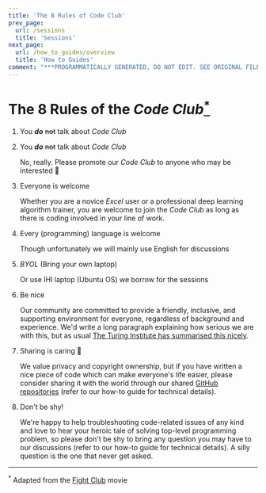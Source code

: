 ```yaml
---
title: 'The 8 Rules of Code Club'
prev_page:
  url: /sessions
  title: 'Sessions'
next_page:
  url: /how_to_guides/overview
  title: 'How to Guides'
comment: "***PROGRAMMATICALLY GENERATED, DO NOT EDIT. SEE ORIGINAL FILES IN /content***"
---
```

# The 8 Rules of the _Code Club_[<sup>*</sup>](#fn1)

1. You **_do_** ~~not~~ talk about _Code Club_
1. You **_do_** ~~not~~ talk about _Code Club_

    No, really. Please promote our _Code Club_ to anyone who may be interested 🥺

1. Everyone is welcome

    Whether you are a novice _Excel_ user or a professional deep learning algorithm trainer, you are welcome to join the _Code Club_ as long as there is coding involved in your line of work.

1. Every (programming) language is welcome

    Though unfortunately we will mainly use English for discussions

1. _BYOL_ (Bring your own laptop)

    Or use IHI laptop (Ubuntu OS) we borrow for the sessions

1. Be nice

    Our community are committed to provide a friendly, inclusive, and supporting environment for everyone, regardless of background and experience. We'd write a long paragraph explaining how serious we are with this, but as usual [The Turing Institute has summarised this nicely](https://github.com/alan-turing-institute/the-turing-way/blob/master/CODE_OF_CONDUCT.md).

1. Sharing is caring 💞

    We value privacy and copyright ownership, but if you have written a nice piece of code which can make everyone's life easier, please consider sharing it with the world through our shared [GitHub repositories](https://github.com/ucl-ihi) (refer to our how-to guide for technical details).

1. Don't be shy!

    We're happy to help troubleshooting code-related issues of any kind and love to hear your heroic tale of solving top-level programming problem, so please don't be shy to bring any question you may have to our discussions (refer to our how-to guide for technical details). A silly question is the one that never get asked.

---
<span id="fn1"><sup>*</sup> Adapted from the [Fight Club](https://en.wikipedia.org/wiki/Fight_Club) movie</span>
